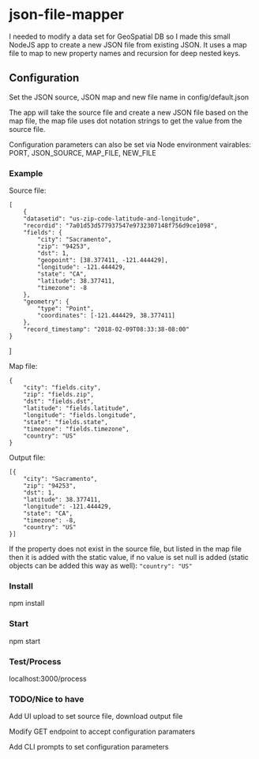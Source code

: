 # json-file-mapper
I needed to modify a data set for GeoSpatial DB so I made this small NodeJS app to create a new JSON file from existing JSON.  It uses a map file to map to new property names and recursion for deep nested keys.

## Configuration
Set the JSON source, JSON map and new file name in config/default.json

The app will take the source file and create a new JSON file based on the map file, the map file uses dot notation strings to get the value from the source file.

Configuration parameters can also be set via Node environment vairables: PORT, JSON_SOURCE, MAP_FILE, NEW_FILE

### Example
Source file:

    [
        {
	    "datasetid": "us-zip-code-latitude-and-longitude", 
        "recordid": "7a01d53d577937547e9732307148f756d9ce1098",
        "fields": {
            "city": "Sacramento", 
            "zip": "94253", 
            "dst": 1, 
            "geopoint": [38.377411, -121.444429], 
            "longitude": -121.444429, 
            "state": "CA", 
            "latitude": 38.377411, 
            "timezone": -8
        },
        "geometry": {
            "type": "Point", 
            "coordinates": [-121.444429, 38.377411]
        },
        "record_timestamp": "2018-02-09T08:33:38-08:00"
    }
]

Map file:

    {
        "city": "fields.city",
        "zip": "fields.zip",
        "dst": "fields.dst",
        "latitude": "fields.latitude",
        "longitude": "fields.longitude",
        "state": "fields.state",
        "timezone": "fields.timezone",
        "country": "US"
    }

Output file:

    [{
        "city": "Sacramento",
        "zip": "94253",
        "dst": 1,
        "latitude": 38.377411,
        "longitude": -121.444429,
        "state": "CA",
        "timezone": -8,
        "country": "US"
    }]


If the property does not exist in the source file, but listed in the map file then it is added with the static value, if no value is set null is added (static objects can be added this way as well): `"country": "US"`


### Install
npm install

### Start
npm start

### Test/Process
localhost:3000/process

### TODO/Nice to have
Add UI upload to set source file, download output file

Modify GET endpoint to accept configuration paramaters

Add CLI prompts to set configuration parameters
